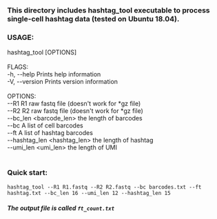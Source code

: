 ### This directory includes hashtag_tool executable to process single-cell hashtag data (tested on Ubuntu 18.04).
###
### USAGE:
 hashtag_tool [OPTIONS] <br/>
<br/>
 FLAGS: <br/>
    -h, --help       Prints help information <br/>
    -V, --version    Prints version information <br/>
<br/>
 OPTIONS: <br/>
        --R1 <Read1>                   R1 raw fastq file (doesn't work for *gz file) <br/>
        --R2 <Read2>                   R2 raw fastq file (doesn't work for *gz file) <br/>
        --bc_len <barcode_len>         the length of barcodes <br/>
        --bc <barcodes>                A list of cell barcodes <br/>
        --ft <features>                A list of hashtag barcodes <br/>
        --hashtag_len <hashtag_len>    the length of hashtag <br/>
        --umi_len <umi_len>            the length of UMI <br/>
<br/>
 
### Quick start:
`hashtag_tool --R1 R1.fastq --R2 R2.fastq --bc barcodes.txt --ft hashtag.txt --bc_len 16 --umi_len 12 --hashtag_len 15`

##### The output file is called `ft_count.txt`
